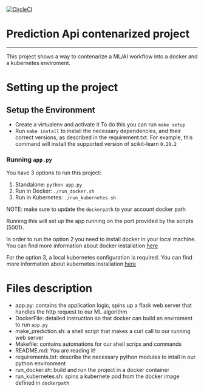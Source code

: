 [![CircleCI](https://circleci.com/gh/Olcina/udacity-devops/tree/master.svg?style=svg&circle-token=6a2453c97c754f0c3f980eb77ce43aa38f252917)](https://circleci.com/gh/Olcina/udacity-devops/tree/master)

# Prediction Api contenarized project
---

This project shows a way to contenarize a ML/AI workflow into a docker and a kubernetes enviroment.

# Setting up the project

## Setup the Environment

* Create a virtualenv and activate it
  To do this you can run `make setup`
* Run `make install` to install the necessary dependencies, and their correct versions, as described in the requirement.txt. For example, this command will install the supported version of scikit-learn `0.20.2`

### Running `app.py`

You have 3 options to run this project:

1. Standalone:  `python app.py`
2. Run in Docker:  `./run_docker.sh`
3. Run in Kubernetes:  `./run_kubernetes.sh`

NOTE: make sure to update the `dockerpath` to your account docker path

Running this will set up the app running on the port provided by the scripts (5001).

In order to run the option 2 you need to install docker in your local machine. You can find more information about docker installation [here](https://docs.docker.com/install/)

For the option 3, a local kubernetes configuration is required. You can find more information about kubernetes installation [here](https://kubernetes.io/docs/tasks/tools/install-kubectl/)

# Files description

- app.py: contains the application logic, spins up a flask web server that handles the http request to our ML algorithm
- DockerFile: detailed instruction so that docker can build an enviroment to run `app.py`
- make_prediction.sh: a shell script that makes a curl call to our running web server
- Makefile: contains automations for our shell scrips and commands
- README.md: You are reading it!
- requirements.txt: describe the necessary python modules to intall in our python environment
- run_docker.sh: build and run the project in a docker container
- run_kubernetes.sh: spins a kubernete pod from the docker image defined in `dockerpath`
